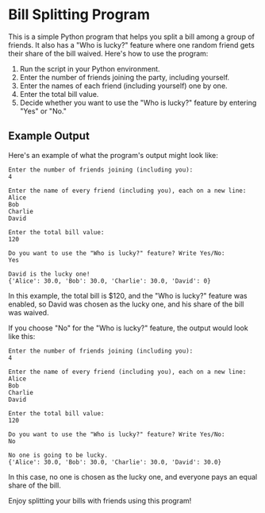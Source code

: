 # Bill Splitting Program

This is a simple Python program that helps you split a bill among a group of friends. It also has a "Who is lucky?" feature where one random friend gets their share of the bill waived. Here's how to use the program:

1. Run the script in your Python environment.
2. Enter the number of friends joining the party, including yourself.
3. Enter the names of each friend (including yourself) one by one.
4. Enter the total bill value.
5. Decide whether you want to use the "Who is lucky?" feature by entering "Yes" or "No."

## Example Output

Here's an example of what the program's output might look like:

```
Enter the number of friends joining (including you):
4

Enter the name of every friend (including you), each on a new line:
Alice
Bob
Charlie
David

Enter the total bill value:
120

Do you want to use the "Who is lucky?" feature? Write Yes/No:
Yes

David is the lucky one!
{'Alice': 30.0, 'Bob': 30.0, 'Charlie': 30.0, 'David': 0}
```

In this example, the total bill is $120, and the "Who is lucky?" feature was enabled, so David was chosen as the lucky one, and his share of the bill was waived.

If you choose "No" for the "Who is lucky?" feature, the output would look like this:

```
Enter the number of friends joining (including you):
4

Enter the name of every friend (including you), each on a new line:
Alice
Bob
Charlie
David

Enter the total bill value:
120

Do you want to use the "Who is lucky?" feature? Write Yes/No:
No

No one is going to be lucky.
{'Alice': 30.0, 'Bob': 30.0, 'Charlie': 30.0, 'David': 30.0}
```

In this case, no one is chosen as the lucky one, and everyone pays an equal share of the bill.

Enjoy splitting your bills with friends using this program!
